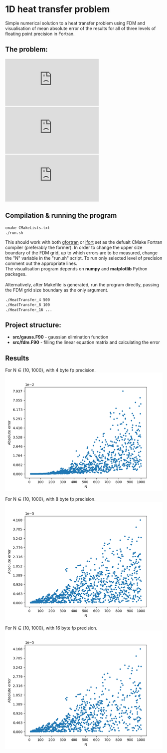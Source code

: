 # 1D heat transfer problem
Simple numerical solution to a heat transfer problem using FDM and visualisation of mean absolute error of the results for all of three levels of floating point precision in Fortran.

## The problem:
![equation](http://latex.codecogs.com/gif.latex?-k%5Cfrac%7Bd%5E%7B2%7Du%7D%7Bdx%5E%7B2%7D%7D%3D0)<br />
![equation](http://latex.codecogs.com/gif.latex?u%280%29%3D0)<br />
![equation](http://latex.codecogs.com/gif.latex?u%280%29%3D1)<br />

## Compilation & running the program
```
cmake CMakeLists.txt
./run.sh
```
This should work with both [gfortran](https://gcc.gnu.org/wiki/GFortran) or [ifort](https://software.intel.com/en-us/fortran-compilers) set as the defualt CMake Fortran compiler (preferably the former). In order to change the upper size boundary of the FDM grid, up to which errors are to be measured, change the "N" variable in the "run.sh" script. To run only selected level of precision comment out the appropriate lines.<br />
The visualisation program depends on **numpy** and **matplotlib** Python packages. <br />
<br />
Alternatively, after Makefile is generated, run the program directly, passing the FDM grid size boundary as the only argument.
```
./HeatTransfer_4 500
./HeatTransfer_8 100
./HeatTransfer_16 ...
```

## Project structure:
* **src/gauss.F90** - gaussian elimination function
* **src/fdm.F90** - filling the linear equation matrix and calculating the error

## Results
For N ∈ {10, 1000}, with 4 byte fp precision.<br />
![4byte](https://github.com/kasprzyckit/heat-transfer-fortran/blob/master/results/4_1000.png)

For N ∈ {10, 1000}, with 8 byte fp precision.<br />
![8byte](https://github.com/kasprzyckit/heat-transfer-fortran/blob/master/results/8_1000.png)

For N ∈ {10, 1000}, with 16 byte fp precision.<br />
![16byte](https://github.com/kasprzyckit/heat-transfer-fortran/blob/master/results/16_1000.png)

